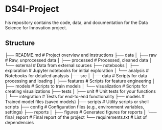 # DS4I-Project
his repository contains the code, data, and documentation for the Data Science for Innovation project.

## Structure

├── README.md                 # Project overview and instructions
├── data
│   ├── raw                   # Raw, unprocessed data
│   ├── processed             # Processed, cleaned data
│   └── external              # Data from external sources
├── notebooks
│   ├── exploration           # Jupyter notebooks for initial exploration
│   └── analysis              # Notebooks for detailed analysis
├── src
│   ├── data                  # Scripts for data processing and loading
│   ├── features              # Scripts for feature engineering
│   ├── models                # Scripts to train models
│   └── visualization         # Scripts for creating visualizations
├── tests
│   ├── unit                  # Unit tests for your functions
│   └── integration           # Tests for end-to-end functionality
├── models                    # Trained model files (saved models)
├── scripts                   # Utility scripts or shell scripts
├── config                    # Configuration files (e.g., environment variables, settings)
├── reports
│   ├── figures               # Generated figures for reports
│   └── final_report          # Final report of the project
└── requirements.txt          # List of dependencies
